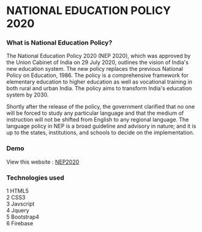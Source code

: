 # NATIONAL EDUCATION POLICY 2020

### What is National Education Policy?
The National Education Policy 2020 (NEP 2020), which was approved by the Union Cabinet of India on 29 July 2020, outlines the vision of India's new education system. The new policy replaces the previous National Policy on Education, 1986. The policy is a comprehensive framework for elementary education to higher education as well as vocational training in both rural and urban India. The policy aims to transform India's education system by 2030.

Shortly after the release of the policy, 
the government clarified that no one will be forced to study any particular language and that the medium of instruction will not be shifted from English to any regional language. The language policy in NEP is a broad guideline and advisory in nature; and it is up to the states, institutions, and schools to decide on the implementation.

### Demo
View this website : [NEP2020](https://national-education-polic-6847d.web.app/)

### Technologies used
  1 HTML5<br>
  2 CSS3<br>
  3 Javscript<br>
  4 Jquery<br>
  5 Bootstrap4<br>
  6 Firebase<br>
